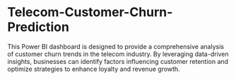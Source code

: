 # Telecom-Customer-Churn-Prediction
This Power BI dashboard is designed to provide a comprehensive analysis of customer churn trends in the telecom industry. By leveraging data-driven insights, businesses can identify factors influencing customer retention and optimize strategies to enhance loyalty and revenue growth.
